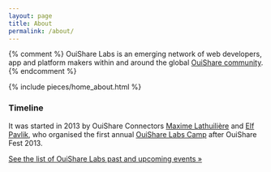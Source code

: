 ```yaml
---
layout: page
title: About
permalink: /about/
---
```


{% comment %}
OuiShare Labs is an emerging network of web developers, app and platform makers within and around the global [OuiShare community](http://ouishare.net).
{% endcomment %}

{% include pieces/home_about.html %}

### Timeline 

It was started in 2013 by OuiShare Connectors [Maxime Lathuilière]() and [Elf Pavlik](), who organised the first annual [OuiShare Labs Camp](/events/ouishare-labs-camp-1/) after OuiShare Fest 2013. 

[See the list of OuiShare Labs past and upcoming events &raquo;](/events/)


